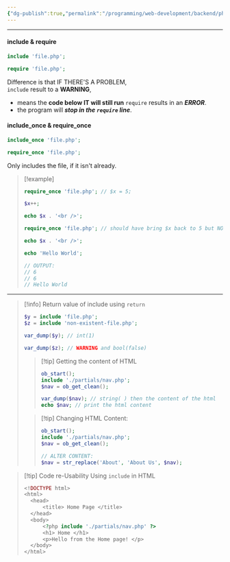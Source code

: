 ```yaml
---
{"dg-publish":true,"permalink":"/programming/web-development/backend/php/01-procedural/05-files/01-include-files-in-php/","tags":["programming","php","webdevelopment","backend"]}
---
```



--- 

#### include & require
```php
include 'file.php';

require 'file.php';
```

Difference is that IF THERE'S A PROBLEM,  
`include` result to a __WARNING__,
- means the __code below IT will still run__
`require` results in an ___ERROR___.
- the program will ___stop in the `require` line___.


#### include_once & require_once
```php
include_once 'file.php';

require_once 'file.php';
```

Only includes the file, if it isn't already.

>[!example]
>```php
>require_once 'file.php'; // $x = 5;
>
>$x++;
>
>echo $x . '<br />';
>
>require_once 'file.php'; // should have bring $x back to 5 but NO
>
>echo $x . '<br />';
>
>echo 'Hello World';
>
>// OUTPUT:
>// 6
>// 6
>// Hello World
>```

---

> [!info] Return value of include using `return`
> ```php
> $y = include 'file.php';
> $z = include 'non-existent-file.php';
> 
> var_dump($y); // int(1)
> 
> var_dump($z); // WARNING and bool(false)
> ```
>> [!tip] Getting the content of HTML
>> ```php
>> ob_start();
>> include './partials/nav.php';
>> $nav = ob_get_clean();
>> 
>> var_dump($nav); // string( ) then the content of the html
>> echo $nav; // print the html content
>> ```
>
>
>> [!tip] Changing HTML Content:
>> ```php
>> ob_start();
>> include './partials/nav.php';
>> $nav = ob_get_clean();
>>
>>// ALTER CONTENT:
>> $nav = str_replace('About', 'About Us', $nav);
>> ```




> [!tip] Code re-Usability
> Using `include` in HTML
> ```php
> <!DOCTYPE html>
><html>
>	<head>
>		<title> Home Page </title>
>	</head>
>	<body>
>		<?php include './partials/nav.php' ?>
>		<h1> Home </h1>
>		<p>Hello from the Home page! </p>
>	</body>
></html>
> ```
